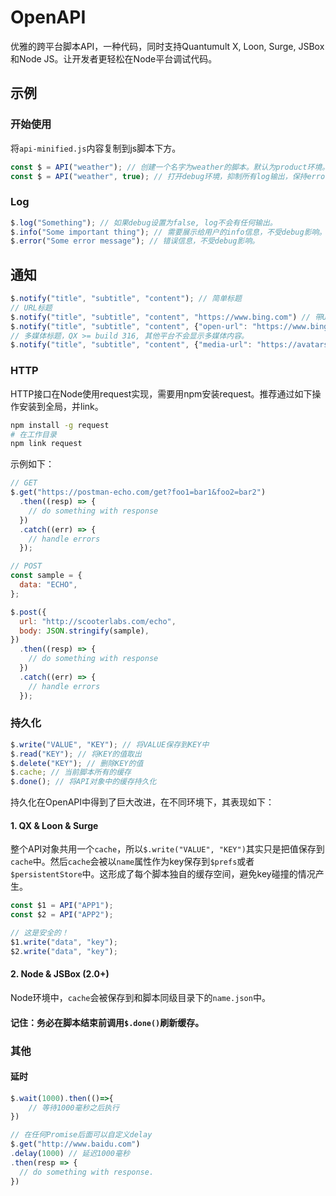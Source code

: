 # OpenAPI

优雅的跨平台脚本API，一种代码，同时支持Quantumult X, Loon, Surge, JSBox 和Node JS。让开发者更轻松在Node平台调试代码。

## 示例

### 开始使用
将`api-minified.js`内容复制到js脚本下方。
```javascript
const $ = API("weather"); // 创建一个名字为weather的脚本。默认为product环境。
const $ = API("weather", true); // 打开debug环境，抑制所有log输出，保持error信息。
```

### Log
```javascript
$.log("Something"); // 如果debug设置为false, log不会有任何输出。
$.info("Some important thing"); // 需要展示给用户的info信息，不受debug影响。
$.error("Some error message"); // 错误信息，不受debug影响。
```

## 通知

```javascript
$.notify("title", "subtitle", "content"); // 简单标题
// URL标题
$.notify("title", "subtitle", "content", "https://www.bing.com") // 带URL跳转的标题
$.notify("title", "subtitle", "content", {"open-url": "https://www.bing.com"}) // QX写法
// 多媒体标题，QX >= build 316, 其他平台不会显示多媒体内容。
$.notify("title", "subtitle", "content", {"media-url": "https://avatars2.githubusercontent.com/u/21050064?s=460&u=40a74913dd0a3d00670d05148c3a08c787470021&v=4"}) 
```

### HTTP

HTTP接口在Node使用request实现，需要用npm安装request。推荐通过如下操作安装到全局，并link。

```bash
npm install -g request
# 在工作目录
npm link request
```

示例如下：

```javascript
// GET
$.get("https://postman-echo.com/get?foo1=bar1&foo2=bar2")
  .then((resp) => {
    // do something with response
  })
  .catch((err) => {
    // handle errors
  });

// POST
const sample = {
  data: "ECHO",
};

$.post({
  url: "http://scooterlabs.com/echo",
  body: JSON.stringify(sample),
})
  .then((resp) => {
    // do something with response
  })
  .catch((err) => {
    // handle errors
  });
```

### 持久化

```javascript
$.write("VALUE", "KEY"); // 将VALUE保存到KEY中
$.read("KEY"); // 将KEY的值取出
$.delete("KEY"); // 删除KEY的值
$.cache; // 当前脚本所有的缓存
$.done(); // 将API对象中的缓存持久化
```

持久化在OpenAPI中得到了巨大改进，在不同环境下，其表现如下：

#### 1. QX & Loon & Surge

整个API对象共用一个`cache`，所以`$.write("VALUE", "KEY")`其实只是把值保存到`cache`中。然后`cache`会被以`name`属性作为key保存到`$prefs`或者`$persistentStore`中。这形成了每个脚本独自的缓存空间，避免key碰撞的情况产生。

```javascript
const $1 = API("APP1");
const $2 = API("APP2");

// 这是安全的！
$1.write("data", "key");
$2.write("data", "key");
```

#### 2. Node & JSBox (2.0+)

Node环境中，`cache`会被保存到和脚本同级目录下的`name.json`中。

#### 记住：务必在脚本结束前调用`$.done()`刷新缓存。

### 其他

#### 延时

```javascript
$.wait(1000).then(()=>{
	// 等待1000毫秒之后执行
})

// 在任何Promise后面可以自定义delay
$.get("http://www.baidu.com")
.delay(1000) // 延迟1000毫秒
.then(resp => {
  // do something with response.
})
```



